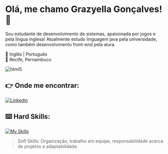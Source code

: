 # Olá, me chamo Grazyella Gonçalves! 🌿
Sou estudante de desenvolvimento de sistemas, apaixonada por jogos e pela língua inglesa! 
Atualmente estudo linguagem java pela universidade, como também desenvolvimento front-end pela alura.


📖 Inglês | Português
<br/> 📍 Recife, Pernambuco


<img align='center' alt='html5' src='https://i.pinimg.com/originals/93/9e/92/939e9273e3d6ef4f281cda31e9e62488.gif'/>

## :point_right: Onde me encontrar:

[![Linkedin](https://img.shields.io/badge/LinkedIn-0077B5?style=for-the-badge&logo=linkedin&logoColor=white)](https://www.linkedin.com/in/beatrizdev/)
</a>

## :keyboard: Hard Skills:

[![My Skills](https://skillicons.dev/icons?i=java,css,html,figma,idea,vscode&theme=dark)](https://skillicons.dev)
> Soft Skills: Organização, trabalho em equipe, responsabilidade acerca de projetos e adaptabilidade.

</div> <br/>


## 
